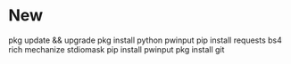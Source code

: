 # New
pkg update && upgrade
pkg install python pwinput
pip install requests bs4 rich mechanize stdiomask
pip install pwinput
pkg install git
